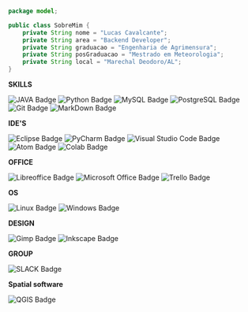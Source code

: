 ~~~java

package model;

public class SobreMim {
    private String nome = "Lucas Cavalcante";
    private String area = "Backend Developer";
    private String graduacao = "Engenharia de Agrimensura";
    private String posGraduacao = "Mestrado em Meteorologia";
    private String local = "Marechal Deodoro/AL";
}

~~~
**SKILLS**

![JAVA Badge](https://img.shields.io/badge/Java-ED8B00?style=for-the-badge&logo=openjdk&logoColor=white)
![Python Badge](https://img.shields.io/badge/Python-14354C?style=for-the-badge&logo=python&logoColor=white)
![MySQL Badge](https://img.shields.io/badge/MySQL-00000F?style=for-the-badge&logo=mysql&logoColor=white)
![PostgreSQL Badge](https://img.shields.io/badge/PostgreSQL-316192?style=for-the-badge&logo=postgresql&logoColor=white)
![Git Badge](https://img.shields.io/badge/GIT-E44C30?style=for-the-badge&logo=git&logoColor=white)
![MarkDown Badge](https://img.shields.io/badge/Markdown-000000?style=for-the-badge&logo=markdown&logoColor=white)

**IDE'S**

![Eclipse Badge](https://img.shields.io/badge/Eclipse-2C2255?style=for-the-badge&logo=eclipse&logoColor=white)
![PyCharm Badge](https://img.shields.io/badge/PyCharm-000000.svg?&style=for-the-badge&logo=PyCharm&logoColor=white)
![Visual Studio Code Badge](https://img.shields.io/badge/Visual_Studio_Code-0078D4?style=for-the-badge&logo=visual%20studio%20code&logoColor=white)
![Atom Badge](https://img.shields.io/badge/Atom-66595C?style=for-the-badge&logo=Atom&logoColor=white)
![Colab Badge](https://img.shields.io/badge/Colab-F9AB00?style=for-the-badge&logo=googlecolab&color=525252)

**OFFICE**

![Libreoffice Badge](https://img.shields.io/badge/LibreOffice-18A303?style=for-the-badge&logo=LibreOffice&logoColor=white)
![Microsoft Office Badge](https://img.shields.io/badge/Microsoft_Office-D83B01?style=for-the-badge&logo=microsoft-office&logoColor=white)
![Trello Badge](https://img.shields.io/badge/Trello-0052CC?style=for-the-badge&logo=trello&logoColor=white)

**OS**

![Linux Badge](https://img.shields.io/badge/Linux-FCC624?style=for-the-badge&logo=linux&logoColor=black)
![Windows Badge](	https://img.shields.io/badge/Windows-0078D6?style=for-the-badge&logo=windows&logoColor=white)

**DESIGN**

![Gimp Badge](https://img.shields.io/badge/gimp-5C5543?style=for-the-badge&logo=gimp&logoColor=white)
![Inkscape Badge](https://img.shields.io/badge/Inkscape-000000?style=for-the-badge&logo=Inkscape&logoColor=white)

**GROUP**

![SLACK Badge](https://img.shields.io/badge/Slack-4A154B?style=for-the-badge&logo=slack&logoColor=white)

**Spatial software**

![QGIS Badge](https://img.shields.io/badge/qgis-3.22_białowieża-93b023?&style=for-the-badge&logo=qgis&logoColor=white)
